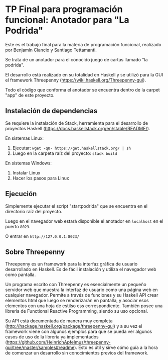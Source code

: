 # TP Final para programación funcional: Anotador para "La Podrida"

Este es el trabajo final para la materia de programación funcional, realizado por Benjamín Ciancio y Santiago Tettamanti. 

Se trata de un anotador para el conocido juego de cartas llamado "la podrida".

El desarrollo está realizado en su totalidad en Haskell y se utilizó para la GUI el framework Threepenny (https://wiki.haskell.org/Threepenny-gui).

Todo el código que conforma el anotador se encuentra dentro de la carpet "app" de este proyecto.

## Instalación de dependencias

Se requiere la instalación de Stack, herramienta para el desarrollo de proyectos Haskell (https://docs.haskellstack.org/en/stable/README/).

En sistemas Linux:
  1) Ejecutar:
    `wget -qO- https://get.haskellstack.org/ | sh`
  2) Luego en la carpeta raíz del proyecto:
      `stack build`

En sistemas Windows:
  1) Instalar Linux
  2) Hacer los pasos para Linux

## Ejecución

Simplemente ejecutar el script "startpodrida" que se encuentra en el directorio raíz del proyecto.

Luego en el navegador web estará disponible el anotador en `localhost` en el puerto `8023`.

O entrar en `http://127.0.0.1:8023/`

## Sobre Threepenny

Threepenny es un framework para la interfaz gráfica de usuario desarrollado en Haskell. Es de fácil instalación y utiliza el navegador web como pantalla.

Un programa escrito con Threepenny es esencialmente un pequeño servidor web que muestra la interfaz de usuario como una página web en cualquier navegador.
Permite a través de funciones y su Haskell API crear elementos html que luego se renderizarán en pantalla, y asociar esos elementos con una hoja de estilso css correspondiente. También posee una librería de Functional Reactive Programming, siendo su uso opcional.

Su API está documentada de manera muy completa (http://hackage.haskell.org/package/threepenny-gui) y a su vez el framework viene con algunos ejemplos para que se pueda ver algunos casos de uso de la librería ya implementados (https://github.com/HeinrichApfelmus/threepenny-gui/tree/master/samples#readme). Esto es útil y sirve cómo guía a la hora de comenzar un desarrollo sin conocimientos previos del framework.
